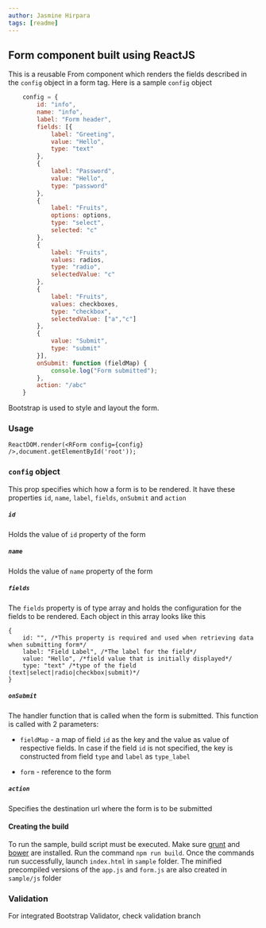 ```yaml
---
author: Jasmine Hirpara
tags: [readme]
---
```



## Form component built using ReactJS

This is a reusable From component which renders the fields described in the `config` object in a form tag. Here is a sample `config` object

```javascript
    config = {
        id: "info",
        name: "info",
        label: "Form header",
        fields: [{
            label: "Greeting",
            value: "Hello",
            type: "text"
        },
        {
            label: "Password",
            value: "Hello",
            type: "password"
        },
        {
            label: "Fruits",
            options: options,
            type: "select",
            selected: "c"
        },
        {
            label: "Fruits",
            values: radios,
            type: "radio",
            selectedValue: "c"
        },
        {
            label: "Fruits",
            values: checkboxes,
            type: "checkbox",
            selectedValue: ["a","c"]
        },
        {
            value: "Submit",
            type: "submit"
        }],
        onSubmit: function (fieldMap) {
            console.log("Form submitted");
        },
        action: "/abc"
    }
```

Bootstrap is used to style and layout the form.

### Usage

    ReactDOM.render(<RForm config={config} />,document.getElementById('root'));

### `config` object

This prop specifies which how a form is to be rendered. It have these properties `id`, `name`, `label`, `fields`, `onSubmit` and `action`

##### `id`

Holds the value of `id` property of the form

##### `name`

Holds the value of `name` property of the form

##### `fields`

The `fields` property is of type array and holds the configuration for the fields to be rendered. Each object in this array looks like this

    {
        id: "", /*This property is required and used when retrieving data when submitting form*/
        label: "Field Label", /*The label for the field*/
        value: "Hello", /*field value that is initially displayed*/
        type: "text" /*type of the field (text|select|radio|checkbox|submit)*/
    }

##### `onSubmit`

The handler function that is called when the form is submitted. This function is called with 2 parameters:

* `fieldMap` - a map of field `id` as the key and the value as value of respective fields. In case if the field `id` is not specified, the key is constructed from field `type` and `label` as `type_label`

* `form` - reference to the form

##### `action`

Specifies the destination url where the form is to be submitted

#### Creating the build

To run the sample, build script must be executed. Make sure [grunt](http://gruntjs.com) and [bower](https://bower.io) are installed. Run the command `npm run build`. Once the commands run successfully, launch `index.html` in `sample` folder. The minified precompiled versions of the `app.js` and `form.js` are also created in `sample/js` folder

### Validation

For integrated Bootstrap Validator, check validation branch